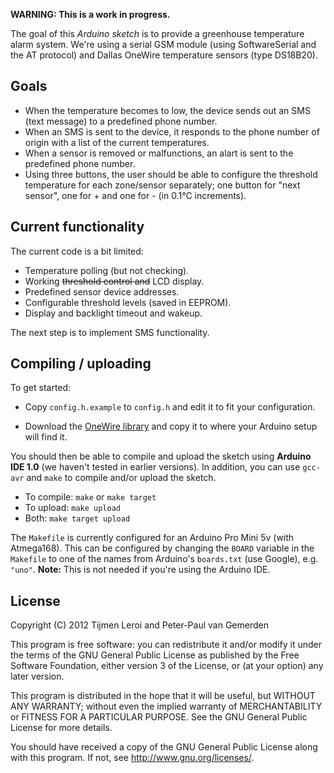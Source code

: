 **WARNING: This is a work in progress.**

The goal of this *Arduino sketch* is to provide a greenhouse temperature alarm system. We're using a serial GSM module (using SoftwareSerial and the AT protocol) and Dallas OneWire temperature sensors (type DS18B20).

Goals
-----

* When the temperature becomes to low, the device sends out an SMS (text message) to a predefined phone number.
* When an SMS is sent to the device, it responds to the phone number of origin with a list of the current temperatures.
* When a sensor is removed or malfunctions, an alart is sent to the predefined phone number.
* Using three buttons, the user should be able to configure the threshold temperature for each zone/sensor separately; one button for "next sensor", one for + and one for - (in 0.1°C increments).

Current functionality
---------------------

The current code is a bit limited:

* Temperature polling (but not checking).
* Working ~~threshold control and~~ LCD display.
* Predefined sensor device addresses.
* Configurable threshold levels (saved in EEPROM).
* Display and backlight timeout and wakeup.

The next step is to implement SMS functionality.

Compiling / uploading
---------------------

To get started:

* Copy `config.h.example` to `config.h` and edit it to fit your configuration.
* Download the [OneWire library][1] and copy it to where your Arduino setup will find it.

  [1]: http://www.pjrc.com/teensy/td_libs_OneWire.html "OneWire Arduino Library"

You should then be able to compile and upload the sketch using **Arduino IDE 1.0** (we haven't tested in earlier versions). In addition, you can use `gcc-avr` and `make` to compile and/or upload the sketch.

* To compile: `make` or `make target`
* To upload: `make upload`
* Both: `make target upload`

The `Makefile` is currently configured for an Arduino Pro Mini 5v (with Atmega168). This can be configured by changing the `BOARD` variable in the `Makefile` to one of the names from Arduino's `boards.txt` (use Google), e.g. `"uno"`. **Note:** This is not needed if you're using the Arduino IDE.

License
-------

Copyright (C) 2012  Tijmen Leroi and Peter-Paul van Gemerden

This program is free software: you can redistribute it and/or modify
it under the terms of the GNU General Public License as published by
the Free Software Foundation, either version 3 of the License, or
(at your option) any later version.

This program is distributed in the hope that it will be useful,
but WITHOUT ANY WARRANTY; without even the implied warranty of
MERCHANTABILITY or FITNESS FOR A PARTICULAR PURPOSE.  See the
GNU General Public License for more details.

You should have received a copy of the GNU General Public License
along with this program.  If not, see <http://www.gnu.org/licenses/>.
